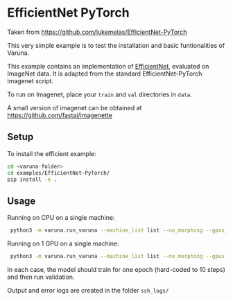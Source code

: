 # EfficientNet PyTorch


Taken from https://github.com/lukemelas/EfficientNet-PyTorch

This very simple example is to test the installation and basic funtionalities of Varuna.

This example contains an implementation of [EfficientNet](https://arxiv.org/abs/1905.11946), evaluated on ImageNet data. It is adapted from the standard EfficientNet-PyTorch imagenet script. 

To run on Imagenet, place your `train` and `val` directories in `data`. 

A small version of imagenet can be obtained at https://github.com/fastai/imagenette

## Setup

To install the efficient example:
```bash
cd <varuna-folder>
cd examples/EfficientNet-PyTorch/
pip install -e .
```

## Usage


Running on CPU on a single machine:

```bash
 python3 -m varuna.run_varuna --machine_list list --no_morphing --gpus_per_node 1 --batch_size 2 --nstages 1 --chunk_size 1 --code_dir . main.py data -e -a 'efficientnet-b0' --pretrained --varuna --lr 0.001 --epochs 1 --cpu

```

Running on 1 GPU on a single machine:

```bash
 python3 -m varuna.run_varuna --machine_list list --no_morphing --gpus_per_node 1 --batch_size 2 --nstages 1 --chunk_size 1 --code_dir . main.py data -e -a 'efficientnet-b0' --pretrained --varuna --lr 0.001 --epochs 1

```

In each case, the model should train for one epoch (hard-coded to 10 steps) and then run validation.

Output and error logs are created in the folder `ssh_logs/`